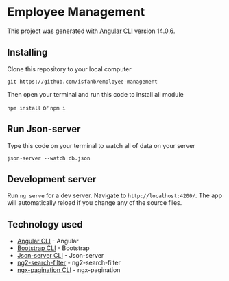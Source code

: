 # Employee Management

This project was generated with [Angular CLI](https://github.com/angular/angular-cli) version 14.0.6.

## Installing

Clone this repository to your local computer

`git https://github.com/isfanb/employee-management`

Then open your terminal and run this code to install all module

`npm install` or `npm i`

## Run Json-server

Type this code on your terminal to watch all of data on your server

`json-server --watch db.json`

## Development server

Run `ng serve` for a dev server. Navigate to `http://localhost:4200/`. The app will automatically reload if you change any of the source files.

## Technology used

- [Angular CLI](https://github.com/angular/angular-cli) - Angular
- [Bootstrap CLI](https://getbootstrap.com/) - Bootstrap
- [Json-server CLI](https://github.com/typicode/json-server) - Json-server
- [ng2-search-filter](https://www.npmjs.com/package/ng2-search-filter) - ng2-search-filter
- [ngx-pagination CLI](https://github.com/michaelbromley/ngx-pagination) - ngx-pagination

